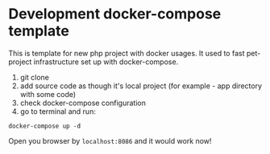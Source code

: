 # Development docker-compose template

This is template for new php project with docker usages. It used to fast pet-project infrastructure set up with docker-compose.

1. git clone
2. add source code as though it's local project (for example - app directory with some code)
3. check docker-compose configuration
4. go to terminal and run:
```
docker-compose up -d
```

Open you browser by `localhost:8086` and it would work now!